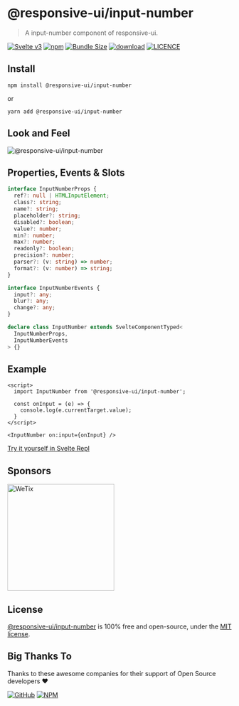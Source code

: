 # @responsive-ui/input-number

> A input-number component of responsive-ui.

<p>

[![Svelte v3](https://img.shields.io/badge/svelte-v3-orange.svg)](https://svelte.dev)
[![npm](https://img.shields.io/npm/v/@responsive-ui/input-number.svg)](https://www.npmjs.com/package/@responsive-ui/input-number)
[![Bundle Size](https://badgen.net/bundlephobia/minzip/%40responsive-ui%2Finput-number)](https://bundlephobia.com/result?p=@responsive-ui/input-number)
[![download](https://img.shields.io/npm/dw/@responsive-ui/input-number.svg)](https://www.npmjs.com/package/@responsive-ui/input-number)
[![LICENCE](https://img.shields.io/github/license/wetix/responsive-ui)](https://github.com/wetix/responsive-ui/blob/master/LICENSE)

</p>

## Install

```console
npm install @responsive-ui/input-number
```

or

```console
yarn add @responsive-ui/input-number
```

## Look and Feel

<img src="https://user-images.githubusercontent.com/28108597/106004618-5a654000-60ee-11eb-94b4-cc121c6ba672.png"
alt="@responsive-ui/input-number" />

## Properties, Events & Slots

```ts
interface InputNumberProps {
  ref?: null | HTMLInputElement;
  class?: string;
  name?: string;
  placeholder?: string;
  disabled?: boolean;
  value?: number;
  min?: number;
  max?: number;
  readonly?: boolean;
  precision?: number;
  parser?: (v: string) => number;
  format?: (v: number) => string;
}

interface InputNumberEvents {
  input?: any;
  blur?: any;
  change?: any;
}

declare class InputNumber extends SvelteComponentTyped<
  InputNumberProps,
  InputNumberEvents
> {}
```

## Example

```svelte
<script>
  import InputNumber from '@responsive-ui/input-number';

  const onInput = (e) => {
    console.log(e.currentTarget.value);
  }
</script>

<InputNumber on:input={onInput} />
```

[Try it yourself in Svelte Repl](https://svelte.dev/repl/30f8845b00424ba29a2be7290c752ba9?version=latest)

## Sponsors

<img src="https://asset.wetix.my/images/logo/wetix.png" alt="WeTix" width="240px">

## License

[@responsive-ui/input-number](https://github.com/wetix/responsive-ui/tree/master/components/input-number) is 100% free and open-source, under the [MIT license](https://github.com/wetix/responsive-ui/blob/master/LICENSE).

## Big Thanks To

Thanks to these awesome companies for their support of Open Source developers ❤

[![GitHub](https://jstools.dev/img/badges/github.svg)](https://github.com/open-source)
[![NPM](https://jstools.dev/img/badges/npm.svg)](https://www.npmjs.com/)
